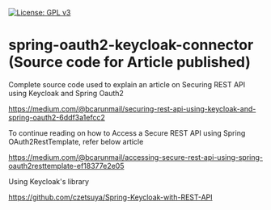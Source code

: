 [![License: GPL v3](https://img.shields.io/badge/License-GPLv3-blue.svg)](https://www.gnu.org/licenses/gpl-3.0)

# spring-oauth2-keycloak-connector (Source code for Article published)

Complete source code used to explain an article on Securing REST API using Keycloak and Spring Oauth2   

https://medium.com/@bcarunmail/securing-rest-api-using-keycloak-and-spring-oauth2-6ddf3a1efcc2

 
To continue reading on how to Access a Secure REST API using Spring OAuth2RestTemplate, refer below article

https://medium.com/@bcarunmail/accessing-secure-rest-api-using-spring-oauth2resttemplate-ef18377e2e05

Using Keycloak's library

https://github.com/czetsuya/Spring-Keycloak-with-REST-API
